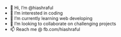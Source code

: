 - 👋 Hi, I’m @hiashraful
- 👀 I’m interested in coding
- 🌱 I’m currently learning web developing
- 💞️ I’m looking to collaborate on challenging projects
- 📫 Reach me @ fb.com/hiashraful

<!---
hiashraful/hiashraful is a ✨ special ✨ repository because its `README.md` (this file) appears on your GitHub profile.
You can click the Preview link to take a look at your changes.
--->
